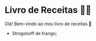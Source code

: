 # Livro de Receitas :woman_cook:

Olá! Bem-vindo ao meu livro de receitas :closed_book:

- Strogonoff de frango;